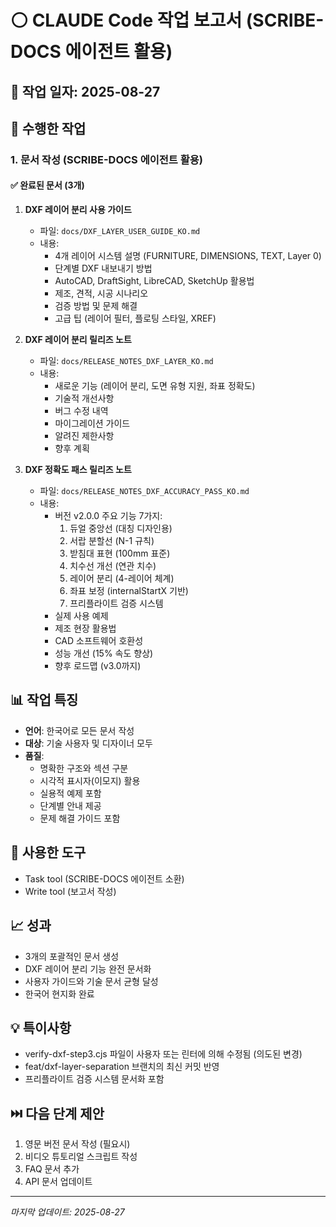 # ⚪ CLAUDE Code 작업 보고서 (SCRIBE-DOCS 에이전트 활용)

## 📅 작업 일자: 2025-08-27

## 🎯 수행한 작업

### 1. 문서 작성 (SCRIBE-DOCS 에이전트 활용)

#### ✅ 완료된 문서 (3개)

1. **DXF 레이어 분리 사용 가이드**
   - 파일: `docs/DXF_LAYER_USER_GUIDE_KO.md`
   - 내용:
     - 4개 레이어 시스템 설명 (FURNITURE, DIMENSIONS, TEXT, Layer 0)
     - 단계별 DXF 내보내기 방법
     - AutoCAD, DraftSight, LibreCAD, SketchUp 활용법
     - 제조, 견적, 시공 시나리오
     - 검증 방법 및 문제 해결
     - 고급 팁 (레이어 필터, 플로팅 스타일, XREF)

2. **DXF 레이어 분리 릴리즈 노트**
   - 파일: `docs/RELEASE_NOTES_DXF_LAYER_KO.md`
   - 내용:
     - 새로운 기능 (레이어 분리, 도면 유형 지원, 좌표 정확도)
     - 기술적 개선사항
     - 버그 수정 내역
     - 마이그레이션 가이드
     - 알려진 제한사항
     - 향후 계획

3. **DXF 정확도 패스 릴리즈 노트**
   - 파일: `docs/RELEASE_NOTES_DXF_ACCURACY_PASS_KO.md`
   - 내용:
     - 버전 v2.0.0 주요 기능 7가지:
       1. 듀얼 중앙선 (대칭 디자인용)
       2. 서랍 분할선 (N-1 규칙)
       3. 받침대 표현 (100mm 표준)
       4. 치수선 개선 (연관 치수)
       5. 레이어 분리 (4-레이어 체계)
       6. 좌표 보정 (internalStartX 기반)
       7. 프리플라이트 검증 시스템
     - 실제 사용 예제
     - 제조 현장 활용법
     - CAD 소프트웨어 호환성
     - 성능 개선 (15% 속도 향상)
     - 향후 로드맵 (v3.0까지)

## 📊 작업 특징

- **언어**: 한국어로 모든 문서 작성
- **대상**: 기술 사용자 및 디자이너 모두
- **품질**: 
  - 명확한 구조와 섹션 구분
  - 시각적 표시자(이모지) 활용
  - 실용적 예제 포함
  - 단계별 안내 제공
  - 문제 해결 가이드 포함

## 🔧 사용한 도구

- Task tool (SCRIBE-DOCS 에이전트 소환)
- Write tool (보고서 작성)

## 📈 성과

- 3개의 포괄적인 문서 생성
- DXF 레이어 분리 기능 완전 문서화
- 사용자 가이드와 기술 문서 균형 달성
- 한국어 현지화 완료

## 💡 특이사항

- verify-dxf-step3.cjs 파일이 사용자 또는 린터에 의해 수정됨 (의도된 변경)
- feat/dxf-layer-separation 브랜치의 최신 커밋 반영
- 프리플라이트 검증 시스템 문서화 포함

## ⏭️ 다음 단계 제안

1. 영문 버전 문서 작성 (필요시)
2. 비디오 튜토리얼 스크립트 작성
3. FAQ 문서 추가
4. API 문서 업데이트

---
*마지막 업데이트: 2025-08-27*